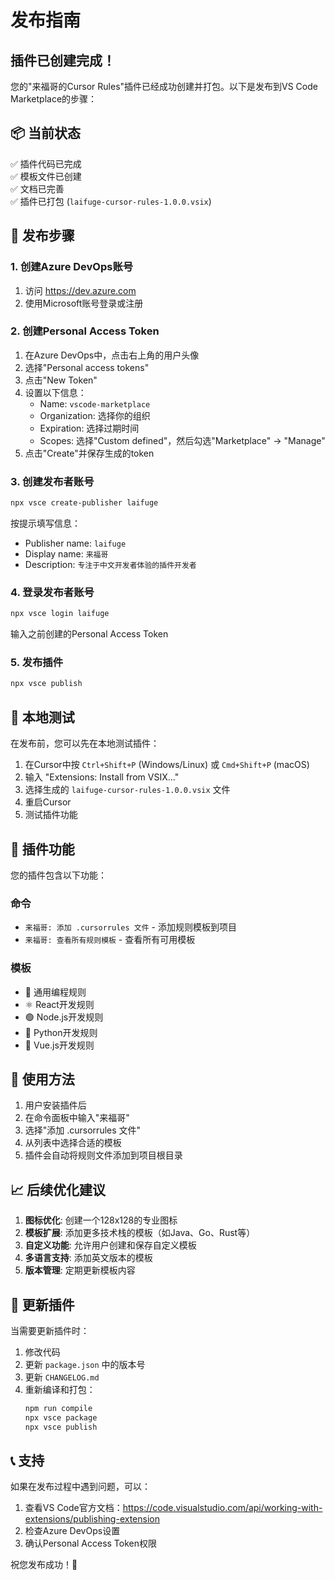 # 发布指南

## 插件已创建完成！

您的"来福哥的Cursor Rules"插件已经成功创建并打包。以下是发布到VS Code Marketplace的步骤：

## 📦 当前状态

✅ 插件代码已完成  
✅ 模板文件已创建  
✅ 文档已完善  
✅ 插件已打包 (`laifuge-cursor-rules-1.0.0.vsix`)

## 🚀 发布步骤

### 1. 创建Azure DevOps账号
1. 访问 https://dev.azure.com
2. 使用Microsoft账号登录或注册

### 2. 创建Personal Access Token
1. 在Azure DevOps中，点击右上角的用户头像
2. 选择"Personal access tokens"
3. 点击"New Token"
4. 设置以下信息：
   - Name: `vscode-marketplace`
   - Organization: 选择你的组织
   - Expiration: 选择过期时间
   - Scopes: 选择"Custom defined"，然后勾选"Marketplace" -> "Manage"
5. 点击"Create"并保存生成的token

### 3. 创建发布者账号
```bash
npx vsce create-publisher laifuge
```
按提示填写信息：
- Publisher name: `laifuge`
- Display name: `来福哥`
- Description: `专注于中文开发者体验的插件开发者`

### 4. 登录发布者账号
```bash
npx vsce login laifuge
```
输入之前创建的Personal Access Token

### 5. 发布插件
```bash
npx vsce publish
```

## 🔧 本地测试

在发布前，您可以先在本地测试插件：

1. 在Cursor中按 `Ctrl+Shift+P` (Windows/Linux) 或 `Cmd+Shift+P` (macOS)
2. 输入 "Extensions: Install from VSIX..."
3. 选择生成的 `laifuge-cursor-rules-1.0.0.vsix` 文件
4. 重启Cursor
5. 测试插件功能

## 📝 插件功能

您的插件包含以下功能：

### 命令
- `来福哥: 添加 .cursorrules 文件` - 添加规则模板到项目
- `来福哥: 查看所有规则模板` - 查看所有可用模板

### 模板
- 🚀 通用编程规则
- ⚛️ React开发规则  
- 🟢 Node.js开发规则
- 🐍 Python开发规则
- 💚 Vue.js开发规则

## 🎯 使用方法

1. 用户安装插件后
2. 在命令面板中输入"来福哥"
3. 选择"添加 .cursorrules 文件"
4. 从列表中选择合适的模板
5. 插件会自动将规则文件添加到项目根目录

## 📈 后续优化建议

1. **图标优化**: 创建一个128x128的专业图标
2. **模板扩展**: 添加更多技术栈的模板（如Java、Go、Rust等）
3. **自定义功能**: 允许用户创建和保存自定义模板
4. **多语言支持**: 添加英文版本的模板
5. **版本管理**: 定期更新模板内容

## 🔄 更新插件

当需要更新插件时：

1. 修改代码
2. 更新 `package.json` 中的版本号
3. 更新 `CHANGELOG.md`
4. 重新编译和打包：
   ```bash
   npm run compile
   npx vsce package
   npx vsce publish
   ```

## 📞 支持

如果在发布过程中遇到问题，可以：
1. 查看VS Code官方文档：https://code.visualstudio.com/api/working-with-extensions/publishing-extension
2. 检查Azure DevOps设置
3. 确认Personal Access Token权限

祝您发布成功！🎉